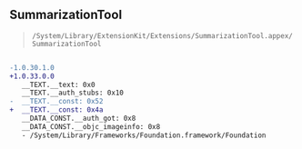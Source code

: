 ## SummarizationTool

> `/System/Library/ExtensionKit/Extensions/SummarizationTool.appex/SummarizationTool`

```diff

-1.0.30.1.0
+1.0.33.0.0
   __TEXT.__text: 0x0
   __TEXT.__auth_stubs: 0x10
-  __TEXT.__const: 0x52
+  __TEXT.__const: 0x4a
   __DATA_CONST.__auth_got: 0x8
   __DATA_CONST.__objc_imageinfo: 0x8
   - /System/Library/Frameworks/Foundation.framework/Foundation

```
